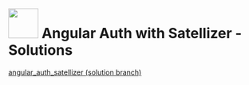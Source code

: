 # <img src="https://cloud.githubusercontent.com/assets/7833470/10899314/63829980-8188-11e5-8cdd-4ded5bcb6e36.png" height="60"> Angular Auth with Satellizer - Solutions

<a href="https://github.com/sf-wdi-26/angular_auth_satellizer/tree/solution" target="_blank">angular_auth_satellizer (solution branch)</a>
